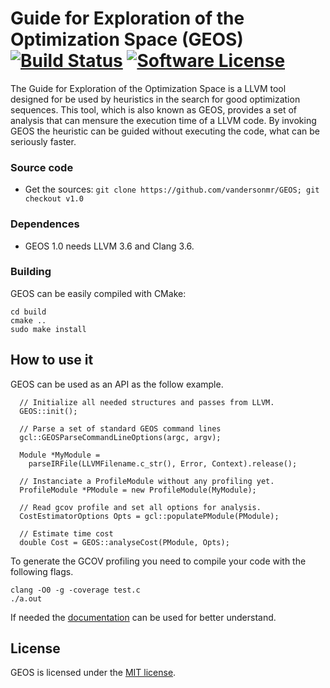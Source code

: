 # Guide for Exploration of the Optimization Space (GEOS)  [![Build Status](https://travis-ci.org/vandersonmr/GEOS.svg?branch=v1.0)](https://travis-ci.org/vandersonmr/GEOS)   [![Software License](https://img.shields.io/badge/license-MIT-brightgreen.svg?style=flat-square)](LICENSE.txt)

The Guide for Exploration of the Optimization Space is a LLVM tool designed for be used by heuristics in the search for good optimization sequences. This tool, which is also known as GEOS, provides a set of analysis that can mensure the execution time of a LLVM code. By invoking GEOS the heuristic can be guided without executing the code, what can be seriously faster.

### Source code

* Get the sources: `git clone https://github.com/vandersonmr/GEOS; git checkout v1.0`

### Dependences

* GEOS 1.0 needs LLVM 3.6 and Clang 3.6.

### Building

GEOS can be easily compiled with CMake:

```
cd build 
cmake ..
sudo make install
```

## How to use it

GEOS can be used as an API as the follow example.

```
  // Initialize all needed structures and passes from LLVM.
  GEOS::init();
  
  // Parse a set of standard GEOS command lines
  gcl::GEOSParseCommandLineOptions(argc, argv);
  
  Module *MyModule = 
    parseIRFile(LLVMFilename.c_str(), Error, Context).release();                 
    
  // Instanciate a ProfileModule without any profiling yet.
  ProfileModule *PModule = new ProfileModule(MyModule); 
  
  // Read gcov profile and set all options for analysis.
  CostEstimatorOptions Opts = gcl::populatePModule(PModule);
  
  // Estimate time cost
  double Cost = GEOS::analyseCost(PModule, Opts);
```

To generate the GCOV profiling you need to compile your code with the following flags.

```
clang -O0 -g -coverage test.c
./a.out
```

If needed the [documentation](https://vandersonmr.github.io/GEOS/docs/namespaceGEOS.html) can be used for better understand.

## License

GEOS is licensed under the [MIT license](LICENSE.txt).
